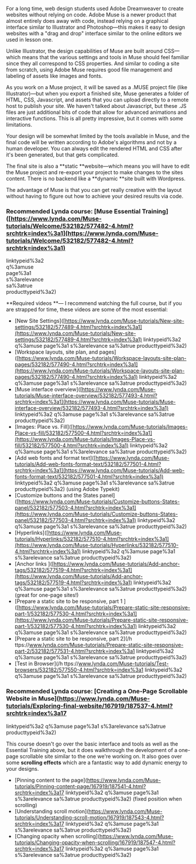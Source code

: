 For a long time, web design students used Adobe Dreamweaver to create websites without relying on code. Adobe Muse is a newer product that almost entirely does away with code, instead relying on a graphical interface similar to Illustrator and Photoshop—this makes it easy to design websites with a "drag and drop" interface similar to the online editors we used in lesson one.

Unlike Illustrator, the design capabilities of Muse are built around CSS—which means that the various settings and tools in Muse should feel familiar since they all correspond to CSS properties. And similar to coding a site from scratch, using Adobe Muse requires good file management and labeling of assets like images and fonts.

As you work on a Muse project, it will be saved as a .MUSE project file \(like Illustrator\)—but when you export a finished site, Muse generates a folder of HTML, CSS, Javascript, and assets that you can upload directly to a remote host to publish your site. We haven't talked about Javascript, but these .JS files are just additional bits of code that allow for advanced animations and interactive functions. This is all pretty impressive, but it comes with some limitations.

Your design will be somewhat limited by the tools available in Muse, and the final code will be written according to Adobe's algorithms and not by a human developer. You can always edit the rendered HTML and CSS after it's been generated, but that gets complicated.

The final site is also a **static **website—which means you will have to edit the Muse project and re-export your project to make changes to the sites content. There is no backend like a **dynamic **site built with Wordpress.

The advantage of Muse is that you can get really creative with the layout without having to figure out how to achieve your desired results via code.

### Recommended Lynda course: \[Muse Essential Training\]\([https://www.lynda.com/Muse-tutorials/Welcome/532182/577482-4.html?srchtrk=index%3a1](https://www.lynda.com/Muse-tutorials/Welcome/532182/577482-4.html?srchtrk=index%3a1)

linktypeid%3a2  
q%3amuse  
page%3a1  
s%3arelevance  
sa%3atrue  
producttypeid%3a2\)

**Required videos **— I recommend watching the full course, but if you are strapped for time, these videos are some of the most essential:

* \[New Site Settings\]\([https://www.lynda.com/Muse-tutorials/New-site-settings/532182/577489-4.html?srchtrk=index%3a1](https://www.lynda.com/Muse-tutorials/New-site-settings/532182/577489-4.html?srchtrk=index%3a1)
  linktypeid%3a2
  q%3amuse
  page%3a1
  s%3arelevance
  sa%3atrue
  producttypeid%3a2\)
* \[Workspace layouts, site plan, and pages\]\([https://www.lynda.com/Muse-tutorials/Workspace-layouts-site-plan-pages/532182/577490-4.html?srchtrk=index%3a1](https://www.lynda.com/Muse-tutorials/Workspace-layouts-site-plan-pages/532182/577490-4.html?srchtrk=index%3a1)
  linktypeid%3a2
  q%3amuse
  page%3a1
  s%3arelevance
  sa%3atrue
  producttypeid%3a2\)
* \[Muse interface overview\]\([https://www.lynda.com/Muse-tutorials/Muse-interface-overview/532182/577493-4.html?srchtrk=index%3a1](https://www.lynda.com/Muse-tutorials/Muse-interface-overview/532182/577493-4.html?srchtrk=index%3a1)
  linktypeid%3a2
  q%3amuse
  page%3a1
  s%3arelevance
  sa%3atrue
  producttypeid%3a2\)
* \[Images: Place vs. Fill\]\([https://www.lynda.com/Muse-tutorials/Images-Place-vs-fill/532182/577500-4.html?srchtrk=index%3a1](https://www.lynda.com/Muse-tutorials/Images-Place-vs-fill/532182/577500-4.html?srchtrk=index%3a1)
  linktypeid%3a2
  q%3amuse
  page%3a1
  s%3arelevance
  sa%3atrue
  producttypeid%3a2\)
* \[Add web fonts and format text\]\([https://www.lynda.com/Muse-tutorials/Add-web-fonts-format-text/532182/577501-4.html?srchtrk=index%3a1](https://www.lynda.com/Muse-tutorials/Add-web-fonts-format-text/532182/577501-4.html?srchtrk=index%3a1)
  linktypeid%3a2
  q%3amuse
  page%3a1
  s%3arelevance
  sa%3atrue
  producttypeid%3a2\) \(using Adobe Typekit\)
* \[Customize buttons and the States panel\]\([https://www.lynda.com/Muse-tutorials/Customize-buttons-States-panel/532182/577503-4.html?srchtrk=index%3a1](https://www.lynda.com/Muse-tutorials/Customize-buttons-States-panel/532182/577503-4.html?srchtrk=index%3a1)
  linktypeid%3a2
  q%3amuse
  page%3a1
  s%3arelevance
  sa%3atrue
  producttypeid%3a2\)
* \[Hyperlinks\]\([https://www.lynda.com/Muse-tutorials/Hyperlinks/532182/577510-4.html?srchtrk=index%3a1](https://www.lynda.com/Muse-tutorials/Hyperlinks/532182/577510-4.html?srchtrk=index%3a1)
  linktypeid%3a2
  q%3amuse
  page%3a1
  s%3arelevance
  sa%3atrue
  producttypeid%3a2\)
* \[Anchor links \]\([https://www.lynda.com/Muse-tutorials/Add-anchor-tags/532182/577519-4.html?srchtrk=index%3a1](https://www.lynda.com/Muse-tutorials/Add-anchor-tags/532182/577519-4.html?srchtrk=index%3a1)
  linktypeid%3a2
  q%3amuse
  page%3a1
  s%3arelevance
  sa%3atrue
  producttypeid%3a2\)\(great for one-page sites!\)
* \[Prepare a static site to be responsive, part 1 \]\([https://www.lynda.com/Muse-tutorials/Prepare-static-site-responsive-part-1/532182/577530-4.html?srchtrk=index%3a1](https://www.lynda.com/Muse-tutorials/Prepare-static-site-responsive-part-1/532182/577530-4.html?srchtrk=index%3a1)
  linktypeid%3a2
  q%3amuse
  page%3a1
  s%3arelevance
  sa%3atrue
  producttypeid%3a2\)
* [Prepare a static site to be responsive, part 2](/h ttps://www.lynda.com/Muse-tutorials/Prepare-static-site-responsive-part-2/532182/577531-4.html?srchtrk=index%3a1 linktypeid%3a2 q%3amuse page%3a1 s%3arelevance sa%3atrue producttypeid%3a2)
* [Test in Browser](/h ttps://www.lynda.com/Muse-tutorials/Test-browsers/532182/577550-4.html?srchtrk=index%3a1 linktypeid%3a2 q%3amuse page%3a1 s%3arelevance sa%3atrue producttypeid%3a2)

### Recommended Lynda course: [Creating a One-Page Scrollable Website in Muse](https://www.lynda.com/Muse-tutorials/Exploring-final-website/167919/187537-4.html?srchtrk=index%3a17
linktypeid%3a2
q%3amuse
page%3a1
s%3arelevance
sa%3atrue
producttypeid%3a2)

This course doesn't go over the basic interface and tools as well as the Essential Training above, but it does walkthrough the development of a one-page scrollable site similar to the one we're working on. It also goes over some **scrolling effects** which are a fantastic way to add dynamic energy to your designs.

* [Pinning content to the page](https://www.lynda.com/Muse-tutorials/Pinning-content-page/167919/187541-4.html?srchtrk=index%3a17
  linktypeid%3a2
  q%3amuse
  page%3a1
  s%3arelevance
  sa%3atrue
  producttypeid%3a2) \(fixed position when scrolling\)
* [Understanding scroll motion](https://www.lynda.com/Muse-tutorials/Understanding-scroll-motion/167919/187543-4.html?srchtrk=index%3a17
  linktypeid%3a2
  q%3amuse
  page%3a1
  s%3arelevance
  sa%3atrue
  producttypeid%3a2)
* [Changing opacity when scrolling](https://www.lynda.com/Muse-tutorials/Changing-opacity-when-scrolling/167919/187547-4.html?srchtrk=index%3a17
  linktypeid%3a2
  q%3amuse
  page%3a1
  s%3arelevance
  sa%3atrue
  producttypeid%3a2)



